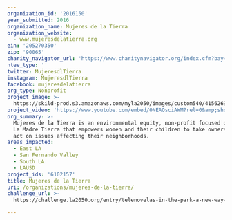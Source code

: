 ```yaml
---
organization_id: '2016150'
year_submitted: 2016
organization_name: Mujeres de la Tierra
organization_website:
  - www.mujeresdelatierra.org
ein: '205270350'
zip: '90065'
charity_navigator_url: 'https://www.charitynavigator.org/index.cfm?bay=search.profile&ein=205270350'
ntee_type: ''
twitter: MujeresdlTierra
instagram: MujeresdlTierra
facebook: mujeresdelatierra
org_type: Nonprofit
project_image: >-
  https://skild-prod.s3.amazonaws.com/myla2050/images/custom540/4156269625741-team90.jpg
project_video: 'https://www.youtube.com/embed/0NEAOsciAWM?rel=0&amp;showinfo=0'
org_summary: >-
  Mujeres de la Tierra is an environmental equity, non-profit focused on healing
  La Madre Tierra that empowers women and their children to take ownership and
  act on issues affecting their neighborhoods.
areas_impacted:
  - East LA
  - San Fernando Valley
  - South LA
  - LAUSD
project_ids: '6102157'
title: Mujeres de la Tierra
uri: /organizations/mujeres-de-la-tierra/
challenge_url: >-
  https://challenge.la2050.org/entry/telenovelas-in-the-park-a-new-way-of-learning!

---
```

